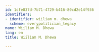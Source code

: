 ```yaml
---
id: 1cfe837d-7b71-4729-b416-80cd2e14f936
identifiers:
- identifier: wiiliam_m._dhewa
  scheme: everypolitician_legacy
name: Wiiliam M. Dhewa
lang: en
title: Wiiliam M. Dhewa

---
```

